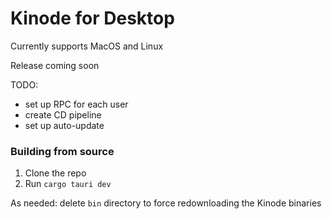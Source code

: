 # Kinode for Desktop

Currently supports MacOS and Linux

Release coming soon


TODO:

- set up RPC for each user
- create CD pipeline
- set up auto-update


### Building from source

1. Clone the repo
2. Run `cargo tauri dev`

As needed: delete `bin` directory to force redownloading the Kinode binaries